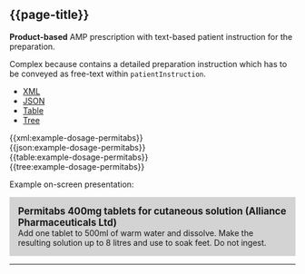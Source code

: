 ## {{page-title}}

<div class="nhsd-a-box nhsd-a-box--bg-light-blue nhsd-!t-margin-bottom-6 nhsd-t-body">
    <strong>Product-based</strong> AMP prescription with text-based patient instruction for the preparation.
</div>

Complex because contains a detailed preparation instruction which has to be conveyed as free-text within `patientInstruction`.

<!--// start of code snippet -->
<div>
    <ul class="nav nav-tabs" role="tablist">
      <li role="presentation" class="active">
        <a href="#xml-13" aria-controls="xml" role="tab" data-toggle="tab">XML</a>
      </li>
      <li role="presentation">
        <a href="#json-13" aria-controls="json" role="tab" data-toggle="tab">JSON</a>
      </li>
        <li role="presentation">
        <a href="#table-13" aria-controls="table" role="tab" data-toggle="tab">Table</a>
      </li>
      <li role="presentation">
        <a href="#tree-13" aria-controls="tree" role="tab" data-toggle="tab">Tree</a>
      </li>
  </ul>

  <!-- Tab panes -->
  <div class="tab-content snippet">
    <div role="tabpanel" class="tab-pane active" id="xml-13">
      {{xml:example-dosage-permitabs}}
    </div>
    <div role="tabpanel" class="tab-pane" id="json-13">
      {{json:example-dosage-permitabs}}
    </div>
    <div role="tabpanel" class="tab-pane" id="table-13">
      {{table:example-dosage-permitabs}}
    </div>
    <div role="tabpanel" class="tab-pane" id="tree-13">
      {{tree:example-dosage-permitabs}}
    </div>
  </div>
</div>
<!--// end of code snippet -->

Example on-screen presentation:

<div style="background-color:lightgrey;padding:15px;">
<div style="font-size:larger;font-weight:bold;">Permitabs 400mg tablets for cutaneous solution (Alliance Pharmaceuticals Ltd)</div>
Add one tablet to 500ml of warm water and dissolve. Make the resulting solution up to 8 litres and use to soak feet. Do not ingest.
</div>

---

